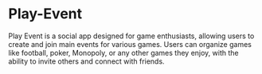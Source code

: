 # Play-Event
Play Event is a social app designed for game enthusiasts, allowing users to create and join main events for various games. Users can organize games like football, poker, Monopoly, or any other games they enjoy, with the ability to invite others and connect with friends.
